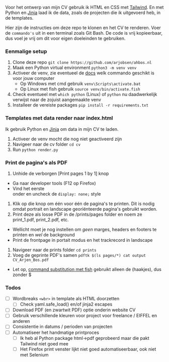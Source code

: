 Voor het ontwerp van mijn CV gebruik ik HTML en CSS met [Tailwind](https://tailwindcss.com). En met Python en [Jinja](https://jinja.palletsprojects.com/) laad ik de data, zoals de projecten die ik uitgevoerd heb, in de templates.

Hier zijn de instructies om deze repo te klonen en het CV te renderen. Voer de `commando's` uit in een terminal zoals Git Bash. De code is vrij kopieerbaar, dus voel je vrij om dit voor eigen doeleinden te gebruiken.

### Eenmalige setup
1) Clone deze repo `git clone https://github.com/arjobsen/ahbos.nl`
1) Maak een Python virtual environment `python3 -m venv venv`
1) Activeer de venv, zie eventueel de [docs](https://docs.python.org/3/library/venv.html) welk commando geschikt is voor jouw computer
    * Op Windows met cmd gebruik `venv\Scripts\activate.bat`
    * Op Linux met fish gebruik `source venv/bin/activate.fish`
1) Check eventueel met `which python` (Linux) of `python` nu daadwerkelijk verwijst naar de zojuist aangemaakte venv
1) Installeer de vereiste packages `pip install -r requirements.txt`

### Templates met data render naar index.html
Ik gebruik Python en [Jinja](https://jinja.palletsprojects.com/) om data in mijn CV te laden.
1) Activeer de venv mocht die nog niet geactiveerd zijn
1) Navigeer naar de cv folder `cd cv`
1) Run `python render.py`

### Print de pagina's als PDF
1) Unhide de verborgen [Print pages 1 by 1] knop
  * Ga naar developer tools (F12 op Firefox)
  * Vind het eerste <div> onder <body> en uncheck de `display: none;` style
1) Klik op die knop om één voor één de pagina's te printen. Dit is nodig omdat portrait en landscape georiënteerde pagina's gebruikt worden.
1) Print deze als losse PDF in de /prints/pages folder en noem ze print_1.pdf, print_2.pdf, etc.
  * Wellicht moet je nog instellen om *geen* marges, headers en footers te printen en *wel* de background
  * Print de frontpage in portait modus en het trackrecord in landscape
1) Navigeer naar de prints folder `cd prints`
1) Voeg de geprinte PDF's samen `pdftk $(ls pages/*) cat output CV_Arjen_Bos.pdf`
  * Let op, [command substitution met fish](https://fishshell.com/docs/current/fish_for_bash_users.html#command-substitutions) gebruikt alleen de (haakjes), dus zonder $

### Todos
- [ ] Wordbreaks `<wbr>` in template als HTML doorzetten
    - [ ] Check yaml.safe_load() en/of jinja2 escapes
- [ ] Download PDF (en zwartwit PDF) optie onderin website CV
- [ ] Gebruik verschillende kleuren voor project voor freelance / EIFFEL en anderen
- [ ] Consistentie in datums / perioden van projecten
- [ ] Automatiseer het handmatige printproces
  - [ ] Ik heb al Python package html->pdf geprobeerd maar die pakt Tailwind niet goed mee
  - [ ] Het Firefox print venster lijkt niet goed automatiseerbaar, ook niet met Selenium
